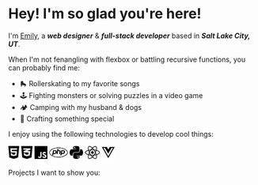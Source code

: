 # Hey! I'm so glad you're here!

I'm [Emily](https://emily-rivera.tech/), a ***web designer*** & ***full-stack developer*** based in ***Salt Lake City, UT***.

<!-- [<img align="left" alt="Emily Rivera | LinkedIn" width="22px" src="https://cdn.jsdelivr.net/npm/simple-icons@v3/icons/linkedin.svg" />][linkedin] -->

When I'm not fenangling with flexbox or battling recursive functions, you can probably find me:

- 🛼 Rollerskating to my favorite songs
- 🕹️ Fighting monsters or solving puzzles in a video game
- 🏕️ Camping with my husband & dogs
- 🎨 Crafting something special

I enjoy using the following technologies to develop cool things:

<span><img height="30" src="./assets/images/html5.svg"></span>
<span><img height="30" src="./assets/images/css3.svg"></span>
<span><img height="30" src="./assets/images/js.svg"></span>
<span><img height="30" src="./assets/images/php.svg"></span>
<span><img height="30" src="./assets/images/python.svg"></span>
<span><img height="30" src="./assets/images/react.svg"></span>
<span><img height="30" src="./assets/images/vuejs.svg"></span>

<p> Projects I want to show you: </p>

<!-- - 🔭 I’m currently working on 50/50 Database Site
- 🌱 I’m currently learning AWS
- 💬 Ask me about web design + development!
- 📫 How to reach me: emily-rivera.tech
- 😄 Pronouns: She/Her
- ⚡ Fun fact: I love to rollerskate! 🛼 -->

[website]: https://emily-rivera.tech/
[linkedin]: https://www.linkedin.com/in/emily-rivera-75ba6a232/
[dribbble]: https://dribbble.com/emily-rivera
[github]: https://github.com/emily-rivera
